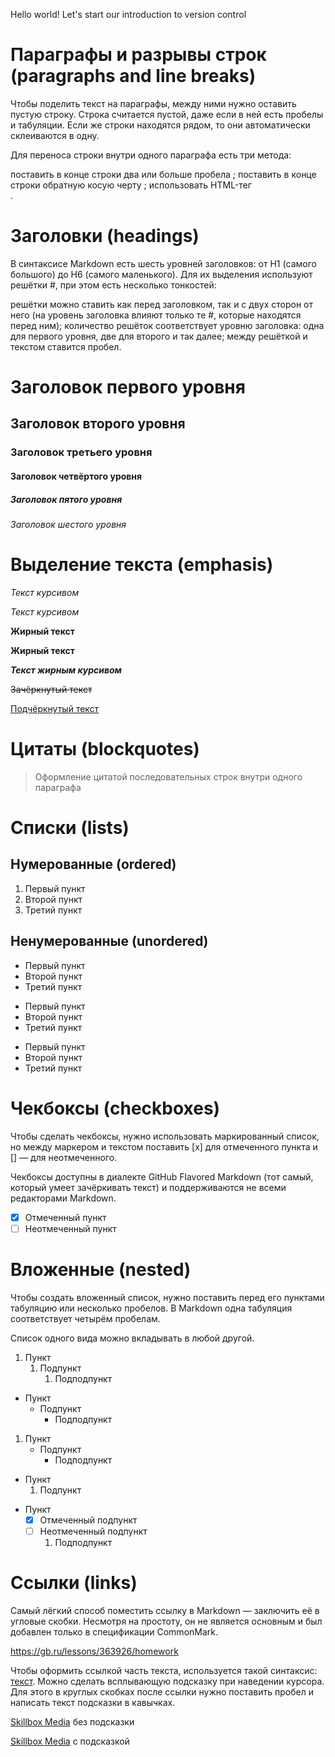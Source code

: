 Hello world!
Let's start our introduction to version control

# Параграфы и разрывы строк (paragraphs and line breaks)
Чтобы поделить текст на параграфы, между ними нужно оставить пустую строку. Строка считается пустой, даже если в ней есть пробелы и табуляции. Если же строки находятся рядом, то они автоматически склеиваются в одну.

Для переноса строки внутри одного параграфа есть три метода:

поставить в конце строки два или больше пробела   ;
поставить в конце строки обратную косую черту \;
использовать HTML-тег <br>.

# Заголовки (headings)
В синтаксисе Markdown есть шесть уровней заголовков: от H1 (самого большого) до H6 (самого маленького). Для их выделения используют решётки #, при этом есть несколько тонкостей:

решётки можно ставить как перед заголовком, так и с двух сторон от него (на уровень заголовка влияют только те #, которые находятся перед ним);
количество решёток соответствует уровню заголовка: одна для первого уровня, две для второго и так далее;
между решёткой и текстом ставится пробел.

# Заголовок первого уровня
## Заголовок второго уровня ##
### Заголовок третьего уровня
#### Заголовок четвёртого уровня #
##### Заголовок пятого уровня #####
###### Заголовок шестого уровня ######


# Выделение текста (emphasis)
*Текст курсивом*

_Текст курсивом_

**Жирный текст**

__Жирный текст__

***Текст жирным курсивом***

~~Зачёркнутый текст~~

<u>Подчёркнутый текст</u>


# Цитаты (blockquotes)
> Оформление цитатой
последовательных строк
внутри одного параграфа

   

# Списки (lists)
## Нумерованные (ordered)
1. Первый пункт
2. Второй пункт
3. Третий пункт
## Ненумерованные (unordered)
* Первый пункт
* Второй пункт
* Третий пункт
- Первый пункт
- Второй пункт
- Третий пункт
+ Первый пункт
+ Второй пункт
+ Третий пункт
# Чекбоксы (checkboxes)
Чтобы сделать чекбоксы, нужно использовать маркированный список, но между маркером и текстом поставить [x] для отмеченного пункта и [] — для неотмеченного.

Чекбоксы доступны в диалекте GitHub Flavored Markdown (тот самый, который умеет зачёркивать текст) и поддерживаются не всеми редакторами Markdown.

- [x] Отмеченный пункт
- [ ] Неотмеченный пункт

# Вложенные (nested)
Чтобы создать вложенный список, нужно поставить перед его пунктами табуляцию или несколько пробелов. В Markdown одна табуляция соответствует четырём пробелам.

Список одного вида можно вкладывать в любой другой.

1. Пункт
	1. Подпункт
		1. Подподпункт

- Пункт
	- Подпункт
		- Подподпункт


1. Пункт
	- Подпункт
		* Подподпункт

+ Пункт
	1. Подпункт

- Пункт
  - [x] Отмеченный подпункт
  - [ ] Неотмеченный подпункт
    1. Подподпункт

# Ссылки (links)
Самый лёгкий способ поместить ссылку в Markdown — заключить её в угловые скобки. Несмотря на простоту, он не является основным и был добавлен только в спецификации CommonMark.

<https://gb.ru/lessons/363926/homework>

Чтобы оформить ссылкой часть текста, используется такой синтаксис: [текст](ссылка). Можно сделать всплывающую подсказку при наведении курсора. Для этого в круглых скобках после ссылки нужно поставить пробел и написать текст подсказки в кавычках.

[Skillbox Media](https://skillbox.ru/media/) без подсказки

[Skillbox Media](https://skillbox.ru/media/ "Всплывающая подсказка") с подсказкой
